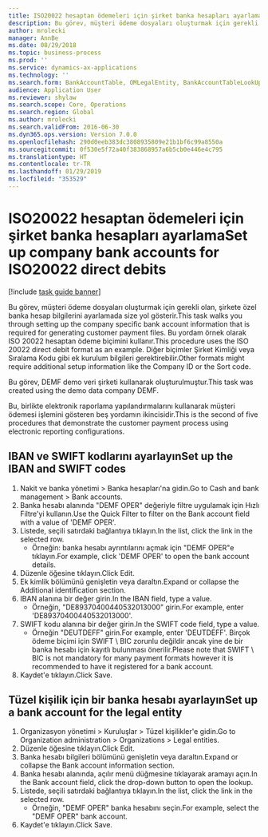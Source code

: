 ```yaml
---
title: ISO20022 hesaptan ödemeleri için şirket banka hesapları ayarlama
description: Bu görev, müşteri ödeme dosyaları oluşturmak için gerekli olan, şirkete özel banka hesap bilgilerini ayarlamada size yol gösterir.
author: mrolecki
manager: AnnBe
ms.date: 08/29/2018
ms.topic: business-process
ms.prod: ''
ms.service: dynamics-ax-applications
ms.technology: ''
ms.search.form: BankAccountTable, OMLegalEntity, BankAccountTableLookUp
audience: Application User
ms.reviewer: shylaw
ms.search.scope: Core, Operations
ms.search.region: Global
ms.author: mrolecki
ms.search.validFrom: 2016-06-30
ms.dyn365.ops.version: Version 7.0.0
ms.openlocfilehash: 290d0eeb383dc3808935809e21b1bf6c99a8550a
ms.sourcegitcommit: 0f530e5f72a40f383868957a6b5cb0e446e4c795
ms.translationtype: HT
ms.contentlocale: tr-TR
ms.lasthandoff: 01/29/2019
ms.locfileid: "353529"
---
```

# <a name="set-up-company-bank-accounts-for-iso20022-direct-debits"></a><span data-ttu-id="624b6-103">ISO20022 hesaptan ödemeleri için şirket banka hesapları ayarlama</span><span class="sxs-lookup"><span data-stu-id="624b6-103">Set up company bank accounts for ISO20022 direct debits</span></span>

[!include [task guide banner](../../includes/task-guide-banner.md)]

<span data-ttu-id="624b6-104">Bu görev, müşteri ödeme dosyaları oluşturmak için gerekli olan, şirkete özel banka hesap bilgilerini ayarlamada size yol gösterir.</span><span class="sxs-lookup"><span data-stu-id="624b6-104">This task walks you through setting up the company specific bank account information that is required for generating customer payment files.</span></span> <span data-ttu-id="624b6-105">Bu yordam örnek olarak ISO 20022 hesaptan ödeme biçimini kullanır.</span><span class="sxs-lookup"><span data-stu-id="624b6-105">This procedure uses the ISO 20022 direct debit format as an example.</span></span> <span data-ttu-id="624b6-106">Diğer biçimler Şirket Kimliği veya Sıralama Kodu gibi ek kurulum bilgileri gerektirebilir.</span><span class="sxs-lookup"><span data-stu-id="624b6-106">Other formats might require additional setup information like the Company ID or the Sort code.</span></span>



<span data-ttu-id="624b6-107">Bu görev, DEMF demo veri şirketi kullanarak oluşturulmuştur.</span><span class="sxs-lookup"><span data-stu-id="624b6-107">This task was created using the demo data company DEMF.</span></span>



<span data-ttu-id="624b6-108">Bu, birlikte elektronik raporlama yapılandırmalarını kullanarak müşteri ödemesi işlemini gösteren beş yordamın ikincisidir.</span><span class="sxs-lookup"><span data-stu-id="624b6-108">This is the second of five procedures that demonstrate the customer payment process using electronic reporting configurations.</span></span>


## <a name="set-up-the-iban-and-swift-codes"></a><span data-ttu-id="624b6-109">IBAN ve SWIFT kodlarını ayarlayın</span><span class="sxs-lookup"><span data-stu-id="624b6-109">Set up the IBAN and SWIFT codes</span></span>
1. <span data-ttu-id="624b6-110">Nakit ve banka yönetimi > Banka hesapları'na gidin.</span><span class="sxs-lookup"><span data-stu-id="624b6-110">Go to Cash and bank management > Bank accounts.</span></span>
2. <span data-ttu-id="624b6-111">Banka hesabı alanında "DEMF OPER" değeriyle filtre uygulamak için Hızlı Filtre'yi kullanın.</span><span class="sxs-lookup"><span data-stu-id="624b6-111">Use the Quick Filter to filter on the Bank account field with a value of 'DEMF OPER'.</span></span>
3. <span data-ttu-id="624b6-112">Listede, seçili satırdaki bağlantıya tıklayın.</span><span class="sxs-lookup"><span data-stu-id="624b6-112">In the list, click the link in the selected row.</span></span>
    * <span data-ttu-id="624b6-113">Örneğin: banka hesabı ayrıntılarını açmak için "DEMF OPER"e tıklayın.</span><span class="sxs-lookup"><span data-stu-id="624b6-113">For example, click 'DEMF OPER' to open the bank account details.</span></span>  
4. <span data-ttu-id="624b6-114">Düzenle öğesine tıklayın.</span><span class="sxs-lookup"><span data-stu-id="624b6-114">Click Edit.</span></span>
5. <span data-ttu-id="624b6-115">Ek kimlik bölümünü genişletin veya daraltın.</span><span class="sxs-lookup"><span data-stu-id="624b6-115">Expand or collapse the Additional identification section.</span></span>
6. <span data-ttu-id="624b6-116">IBAN alanına bir değer girin.</span><span class="sxs-lookup"><span data-stu-id="624b6-116">In the IBAN field, type a value.</span></span>
    * <span data-ttu-id="624b6-117">Örneğin, "DE89370400440532013000" girin.</span><span class="sxs-lookup"><span data-stu-id="624b6-117">For example, enter 'DE89370400440532013000'.</span></span>  
7. <span data-ttu-id="624b6-118">SWIFT kodu alanına bir değer girin.</span><span class="sxs-lookup"><span data-stu-id="624b6-118">In the SWIFT code field, type a value.</span></span>
    * <span data-ttu-id="624b6-119">Örneğin "DEUTDEFF" girin.</span><span class="sxs-lookup"><span data-stu-id="624b6-119">For example, enter 'DEUTDEFF'.</span></span>    <span data-ttu-id="624b6-120">Birçok ödeme biçimi için SWIFT \ BIC zorunlu değildir ancak yine de bir banka hesabı için kayıtlı bulunması önerilir.</span><span class="sxs-lookup"><span data-stu-id="624b6-120">Please note that SWIFT \ BIC is not mandatory for many payment formats however it is recommended to have it registered for a bank account.</span></span>  
8. <span data-ttu-id="624b6-121">Kaydet'e tıklayın.</span><span class="sxs-lookup"><span data-stu-id="624b6-121">Click Save.</span></span>

## <a name="set-up-a-bank-account-for-the-legal-entity"></a><span data-ttu-id="624b6-122">Tüzel kişilik için bir banka hesabı ayarlayın</span><span class="sxs-lookup"><span data-stu-id="624b6-122">Set up a bank account for the legal entity</span></span>
1. <span data-ttu-id="624b6-123">Organizasyon yönetimi > Kuruluşlar > Tüzel kişilikler'e gidin.</span><span class="sxs-lookup"><span data-stu-id="624b6-123">Go to Organization administration > Organizations > Legal entities.</span></span>
2. <span data-ttu-id="624b6-124">Düzenle öğesine tıklayın.</span><span class="sxs-lookup"><span data-stu-id="624b6-124">Click Edit.</span></span>
3. <span data-ttu-id="624b6-125">Banka hesabı bilgileri bölümünü genişletin veya daraltın.</span><span class="sxs-lookup"><span data-stu-id="624b6-125">Expand or collapse the Bank account information section.</span></span>
4. <span data-ttu-id="624b6-126">Banka hesabı alanında, açılır menü düğmesine tıklayarak aramayı açın.</span><span class="sxs-lookup"><span data-stu-id="624b6-126">In the Bank account field, click the drop-down button to open the lookup.</span></span>
5. <span data-ttu-id="624b6-127">Listede, seçili satırdaki bağlantıya tıklayın.</span><span class="sxs-lookup"><span data-stu-id="624b6-127">In the list, click the link in the selected row.</span></span>
    * <span data-ttu-id="624b6-128">Örneğin, "DEMF OPER" banka hesabını seçin.</span><span class="sxs-lookup"><span data-stu-id="624b6-128">For example, select the "DEMF OPER" bank account.</span></span>  
6. <span data-ttu-id="624b6-129">Kaydet'e tıklayın.</span><span class="sxs-lookup"><span data-stu-id="624b6-129">Click Save.</span></span>

